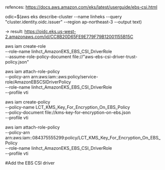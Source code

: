 refences: https://docs.aws.amazon.com/eks/latest/userguide/ebs-csi.html

odic=$(aws eks describe-cluster --name linheks --query "cluster.identity.oidc.issuer" --region ap-northeast-3 --output text)

-> result: https://oidc.eks.us-west-2.amazonaws.com/id/CC8B20D65FE9E779F79B12001155B15C

aws iam create-role  
--role-name linhct_AmazonEKS_EBS_CSI_DriverRole  
--assume-role-policy-document file://"aws-ebs-csi-driver-trust-policy.json"  


aws iam attach-role-policy  
--policy-arn arn:aws:iam::aws:policy/service-role/AmazonEBSCSIDriverPolicy  
--role-name linhct_AmazonEKS_EBS_CSI_DriverRole  
--profile vti

aws iam create-policy  \
--policy-name LCT_KMS_Key_For_Encryption_On_EBS_Policy  \
--policy-document file://kms-key-for-encryption-on-ebs.json  \
--profile vti

aws iam attach-role-policy   
--policy-arn arn:aws:iam::084375555299:policy/LCT_KMS_Key_For_Encryption_On_EBS_Policy   
--role-name linhct_AmazonEKS_EBS_CSI_DriverRole   
--profile vti


#Add the EBS CSI driver 